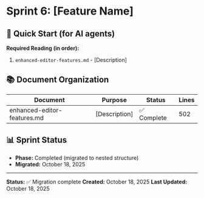 # Sprint 6: [Feature Name]

## 🎯 Quick Start (for AI agents)

**Required Reading (in order):**
1. `enhanced-editor-features.md` - [Description]

## 📚 Document Organization

| Document | Purpose | Status | Lines |
|----------|---------|--------|-------|
| enhanced-editor-features.md | [Description] | ✅ Complete | 502 |

## 📊 Sprint Status

- **Phase:** Completed (migrated to nested structure)
- **Migrated:** October 18, 2025

---

**Status:** ✅ Migration complete
**Created:** October 18, 2025
**Last Updated:** October 18, 2025
